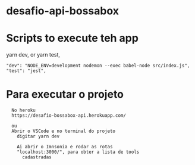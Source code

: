 # desafio-api-bossabox

# Scripts to execute teh app

yarn dev,
or
yarn test,

    "dev": "NODE_ENV=development nodemon --exec babel-node src/index.js",
    "test": "jest",

# Para executar o projeto

      No heroku
      https://desafio-bossabox-api.herokuapp.com/

      ou
      Abrir o VSCode e no terminal do projeto
        digitar yarn dev

        Ai abrir o Imnsonia e rodar as rotas
        "localhost:3000/", para obter a lista de tools
          cadastradas
